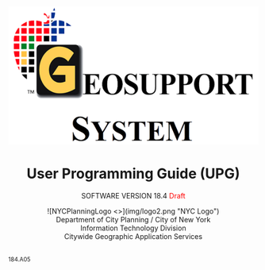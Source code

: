 ![geoSystemLogo <>](img/geoSystemLogo.png "Ge")

<h1 class = "docName"><center>User Programming Guide (UPG)</center></h1>
<p class = "version"><center>SOFTWARE VERSION 18.4 <font color="red">Draft</font></center></p>  

<center>![NYCPlanningLogo <>](img/logo2.png "NYC Logo")</center>

<div class="dcpInfo"><center>Department of City Planning / City of New York </br>
Information Technology Division  </br>
Citywide Geographic Application Services</center></div> </br>  

<sup>184.A05</sup>  

<!-- <small>181.04</small>  -->

<!-- <pre>181.04</pre> -->
